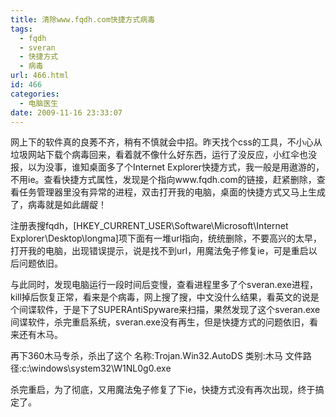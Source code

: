 ```yaml
---
title: 清除www.fqdh.com快捷方式病毒
tags:
  - fqdh
  - sveran
  - 快捷方式
  - 病毒
url: 466.html
id: 466
categories:
  - 电脑医生
date: 2009-11-16 23:33:07
---
```


网上下的软件真的良莠不齐，稍有不慎就会中招。昨天找个css的工具，不小心从垃圾网站下载个病毒回来，看着就不像什么好东西，运行了没反应，小红伞也没报，以为没事，谁知桌面多了个Internet Explorer快捷方式，我一般是用遨游的，不用ie。查看快捷方式属性，发现是个指向www.fqdh.com的链接，赶紧删除，查看任务管理器里没有异常的进程，双击打开我的电脑，桌面的快捷方式又马上生成了，病毒就是如此龌龊！  

注册表搜fqdh，\[HKEY\_CURRENT\_USER\\Software\\Microsoft\\Internet Explorer\\Desktop\\longma\]项下面有一堆url指向，统统删除，不要高兴的太早，打开我的电脑，出现错误提示，说是找不到url，用魔法兔子修复ie，可是重启以后问题依旧。  

与此同时，发现电脑运行一段时间后变慢，查看进程里多了个sveran.exe进程，kill掉后恢复正常，看来是个病毒，网上搜了搜，中文没什么结果，看英文的说是个间谍软件，于是下了SUPERAntiSpyware来扫描，果然发现了这个sveran.exe间谍软件，杀完重启系统，sveran.exe没有再生，但是快捷方式的问题依旧，看来还有木马。  

再下360木马专杀，杀出了这个 名称:Trojan.Win32.AutoDS 类别:木马 文件路径:c:\\windows\\system32\\W1NL0g0.exe  

杀完重启，为了彻底，又用魔法兔子修复了下ie，快捷方式没有再次出现，终于搞定了。